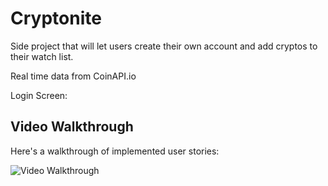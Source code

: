# Cryptonite

Side project that will let users create their own account and add cryptos to their watch list. 

Real time data from CoinAPI.io

Login Screen:

## Video Walkthrough

Here's a walkthrough of implemented user stories:

<img src='https://media.giphy.com/media/FiVnJAc9q7uQALnY2R/giphy.gif' title='Video Walkthrough' width='' alt='Video Walkthrough' />
